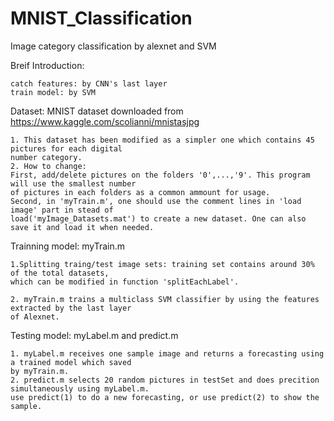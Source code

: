 # MNIST_Classification
Image category classification by alexnet and SVM

Breif Introduction:

    catch features: by CNN's last layer
    train model: by SVM

Dataset: MNIST dataset downloaded from https://www.kaggle.com/scolianni/mnistasjpg
    
    1. This dataset has been modified as a simpler one which contains 45 pictures for each digital 
    number category. 
    2. How to change: 
    First, add/delete pictures on the folders '0',...,'9'. This program will use the smallest number 
    of pictures in each folders as a common ammount for usage. 
    Second, in 'myTrain.m', one should use the comment lines in 'load image' part in stead of 
    load('myImage_Datasets.mat') to create a new dataset. One can also save it and load it when needed.
    
    
Trainning model: myTrain.m
    
    1.Splitting traing/test image sets: training set contains around 30% of the total datasets, 
    which can be modified in function 'splitEachLabel'.
    
    2. myTrain.m trains a multiclass SVM classifier by using the features extracted by the last layer 
    of Alexnet.
Testing model: myLabel.m and predict.m
    
    1. myLabel.m receives one sample image and returns a forecasting using a trained model which saved 
    by myTrain.m.
    2. predict.m selects 20 random pictures in testSet and does precition simultaneously using myLabel.m.
    use predict(1) to do a new forecasting, or use predict(2) to show the sample.
    
    
